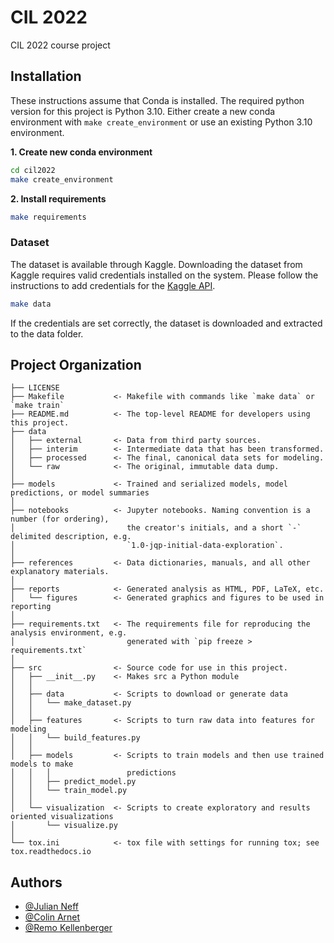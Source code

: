 # CIL 2022

CIL 2022 course project

## Installation

These instructions assume that Conda is installed. The required python version for this project is Python 3.10. Either create a new conda environment with `make create_environment` or use an existing Python 3.10 environment.

**1. Create new conda environment** 

```sh
cd cil2022
make create_environment
```
**2. Install requirements**

```sh
make requirements
```

### Dataset
The dataset is available through Kaggle. Downloading the dataset from Kaggle requires valid credentials installed on the system. Please follow the instructions to add credentials for the [Kaggle API](https://github.com/Kaggle/kaggle-api).

```sh
make data
```

If the credentials are set correctly, the dataset is downloaded and extracted to the data folder.

## Project Organization

    ├── LICENSE
    ├── Makefile           <- Makefile with commands like `make data` or `make train`
    ├── README.md          <- The top-level README for developers using this project.
    ├── data
    │   ├── external       <- Data from third party sources.
    │   ├── interim        <- Intermediate data that has been transformed.
    │   ├── processed      <- The final, canonical data sets for modeling.
    │   └── raw            <- The original, immutable data dump.
    │
    ├── models             <- Trained and serialized models, model predictions, or model summaries
    │
    ├── notebooks          <- Jupyter notebooks. Naming convention is a number (for ordering),
    │                         the creator's initials, and a short `-` delimited description, e.g.
    │                         `1.0-jqp-initial-data-exploration`.
    │
    ├── references         <- Data dictionaries, manuals, and all other explanatory materials.
    │
    ├── reports            <- Generated analysis as HTML, PDF, LaTeX, etc.
    │   └── figures        <- Generated graphics and figures to be used in reporting
    │
    ├── requirements.txt   <- The requirements file for reproducing the analysis environment, e.g.
    │                         generated with `pip freeze > requirements.txt`
    │
    ├── src                <- Source code for use in this project.
    │   ├── __init__.py    <- Makes src a Python module
    │   │
    │   ├── data           <- Scripts to download or generate data
    │   │   └── make_dataset.py
    │   │
    │   ├── features       <- Scripts to turn raw data into features for modeling
    │   │   └── build_features.py
    │   │
    │   ├── models         <- Scripts to train models and then use trained models to make
    │   │   │                 predictions
    │   │   ├── predict_model.py
    │   │   └── train_model.py
    │   │
    │   └── visualization  <- Scripts to create exploratory and results oriented visualizations
    │       └── visualize.py
    │
    └── tox.ini            <- tox file with settings for running tox; see tox.readthedocs.io

## Authors

- [@Julian Neff](https://github.com/neffjulian)
- [@Colin Arnet](https://github.com/carnet98)
- [@Remo Kellenberger](https://github.com/remo48)